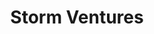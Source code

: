 ---
layout: firm_page
title: "Storm Ventures"
id: "stormventures.com"
permalink: "/stormventuresstormventures.com/"
website: "https://www.stormventures.com"
offices: "Palo Alto (United States), Los Angeles (United States), Menlo Park (United States)"
investment_stages: "Seed, Series A"
portfolio_companies: "RevOps, Data Automation, Commercial Fleet Management Platform, Cloud Meta-Marketplace, System Initiative, AppSec, Automotive AI Photo & Editing, Security & Compliance Management, AI Driven Services Quoting, Healthcare Data Abstraction, Disruption Management Platform, IC Substrate Semiconductors, HR Training SaaS, Enterprise Gen AI App Security, Data Integration, Interactive Decision Tree, Security Data Sharing Platform, Enterprise Browser Security, Conversational Platform, Team Training, Anonymous Professional Network, Banking-a-a-S, Sales CRM & Pipeline Management, Construction, Pharmaceutical Solutions, ERP for Auto, AI Remote Hiring, Hybrid Cloud Storage, Cloud Call Center, Visual AI for Retail, AI-led Executive Search, Reputation Search Platform, Mobile Game Development, Mobile Game Developer, Publisher, & Server Operator, Remote Desktop, Open Source Security, B2B Gifting Sending Platform, Cyber Threat Intelligence, Communication Analytics, Account-Based Marketing, Scale Data, Smart Exoskeleton, Event Venues, E-Sign Solution, Confidential Computing Platform, AI for Noise Cancellation, VR for Mental Health, Al for Value-Based Care, Virtual Events Platform, Gen AI for Professional Creatives, Simultaneous Interpretation, Software for Clean Energy Developers, Observability in Production, HR Training, AI Sales, AI Solution for Employee Success, SIAM Solutions, Marketing Tech Solutions, MDR for LLMs, Restaurant Repair Management, Offers-Based Market Data, Robotics Security as a Service, FinTech, Communication Tool for Education, Identity Governance and Security, Digital Coupons, AI Marketing, Permit Solution, Construction Workforce Intelligence Solution, Employee Retention done Right, Public Records Request Solution, Digital Compliance, Flash Memory Controller Semiconductors, Enterprise voice, SMS, and video delivered as an API, Recruitment Solution, Outplacement, Cloud Threat Security, Data Governance, Fabless Radio Frequency Circuits, Semiconductor Generators"
portfolio_link: "https://www.stormventures.com/our-portfolio"
investment_markets: "B2B, Enterprise Software, FinTech, SaaS, Enterprise Infrastructure, Cybersecurity, Artificial Intelligence"
founded_year: "1997"
description: "Storm Ventures is a venture capital firm focused solely on early-stage enterprise investments."
linkedin: "https://www.linkedin.com/company/storm-ventures/"
twitter: "https://twitter.com/stormventures"
instagram: ""
team_page: "https://www.stormventures.com/our-team"
investor_type: "Venture Capital"
crunchbase: "https://www.crunchbase.com/organization/storm-ventures"
pitchbook: ""

# SEO Optimization
meta_title: "Storm Ventures - VC Firm - projectstartups.com"
meta_description: "Storm Ventures, Storm Ventures is a venture capital firm focused solely on early-stage enterprise investments...."
meta_keywords: "Storm Ventures, B2B, Enterprise Software, FinTech, SaaS, Enterprise Infrastructure, Cybersecurity, Artificial Intelligence, VC firm, venture capital, startup investor, projectstartups.com"
canonical_url: "https://vc.projectstartups.com/stormventuresstormventures.com/"
---